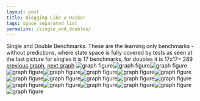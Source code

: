 ```yaml
---
layout: post
title: Blogging Like a Hacker
tags: space separated list
permalink: /single_and_doubles/
---
```


Single and Double Benchmarks. These are the learning only benchmarks - without predictions, where state space is fully covered by tests as seen at the last picture for singles it is 17 benchmarks, for doubles it is 17x17= 289
[previous graph](../comb_quintuple_ZB/), [next graph](../index/)
![graph figure](./images/single/single.png)![graph figure](./images/double/AVL_box.png)![graph figure](./images/double/A_box.png)![graph figure](./images/double/CYPHERD_box.png)![graph figure](./images/double/EGG_box.png)![graph figure](./images/double/FACE_box.png)![graph figure](./images/double/FLOYD_box.png)![graph figure](./images/double/F_box.png)![graph figure](./images/double/H_box.png)![graph figure](./images/double/JSOND_box.png)![graph figure](./images/double/K_box.png)![graph figure](./images/double/O_box.png)![graph figure](./images/double/PDFD_box.png)![graph figure](./images/double/RB_box.png)![graph figure](./images/double/ROD_box.png)![graph figure](./images/double/SMATRIX_box.png)![graph figure](./images/double/SORTD_box.png)![graph figure](./images/double/ZB_box.png)![graph figure](./images/single/double.png)